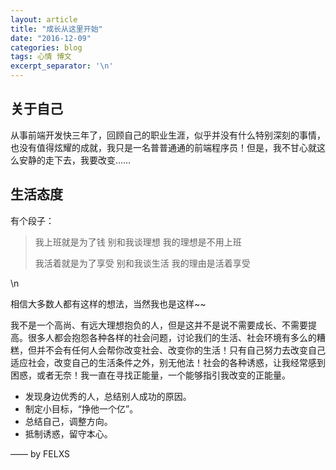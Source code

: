 ```yaml
---
layout: article
title: "成长从这里开始"
date: "2016-12-09"
categories: blog
tags: 心情 博文
excerpt_separator: '\n'
---
```


## 关于自己


从事前端开发快三年了，回顾自己的职业生涯，似乎并没有什么特别深刻的事情，也没有值得炫耀的成就，我只是一名普普通通的前端程序员！但是，我不甘心就这么安静的走下去，我要改变……


## 生活态度


有个段子：

> 我上班就是为了钱 别和我谈理想 我的理想是不用上班
>
>
> 我活着就是为了享受  别和我谈生活  我的理由是活着享受

\n

相信大多数人都有这样的想法，当然我也是这样~~


我不是一个高尚、有远大理想抱负的人，但是这并不是说不需要成长、不需要提高。很多人都会抱怨各种各样的社会问题，讨论我们的生活、社会环境有多么的糟糕，但并不会有任何人会帮你改变社会、改变你的生活！只有自己努力去改变自己适应社会，改变自己的生活条件之外，别无他法！社会的各种诱惑，让我经常感到困惑，或者无奈！我一直在寻找正能量，一个能够指引我改变的正能量。



- 发现身边优秀的人，总结别人成功的原因。
- 制定小目标，“挣他一个亿”。
- 总结自己，调整方向。
- 抵制诱惑，留守本心。


——  by FELXS











